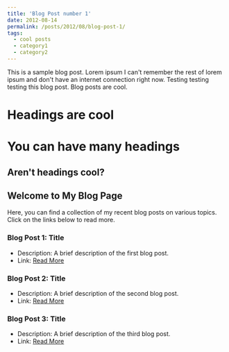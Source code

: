 ```yaml
---
title: 'Blog Post number 1'
date: 2012-08-14
permalink: /posts/2012/08/blog-post-1/
tags:
  - cool posts
  - category1
  - category2
---
```


This is a sample blog post. Lorem ipsum I can't remember the rest of lorem ipsum and don't have an internet connection right now. Testing testing testing this blog post. Blog posts are cool.

Headings are cool
======

You can have many headings
======

Aren't headings cool?
------
## Welcome to My Blog Page

Here, you can find a collection of my recent blog posts on various topics. Click on the links below to read more.

### Blog Post 1: Title

- Description: A brief description of the first blog post.
- Link: [Read More](#)

### Blog Post 2: Title

- Description: A brief description of the second blog post.
- Link: [Read More](#)

### Blog Post 3: Title

- Description: A brief description of the third blog post.
- Link: [Read More](#)